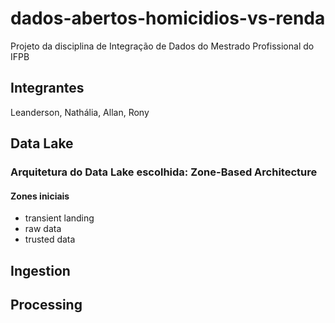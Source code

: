 # dados-abertos-homicidios-vs-renda

Projeto da disciplina de Integração de Dados do Mestrado Profissional do IFPB

## Integrantes

Leanderson, Nathália, Allan, Rony

## Data Lake

### Arquitetura do Data Lake escolhida: Zone-Based Architecture

#### Zones iniciais

- transient landing
- raw data
- trusted data

## Ingestion

## Processing

